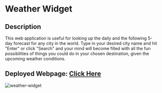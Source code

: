 # Weather Widget

## Description
This web application is useful for looking up the daily and the following 5-day forecast for any city in the world. Type in your desired city name and hit "Enter" or click "Search" and your mind will become filled with all the fun possibilities of things you could do in your chosen destination, given the upcoming weather conditions.

## Deployed Webpage: [Click Here](https://krchandler27.github.io/weather-widget/)

![weather-widget](https://user-images.githubusercontent.com/116527506/210154649-374bf339-7166-4473-a027-9c8749177143.JPG)

